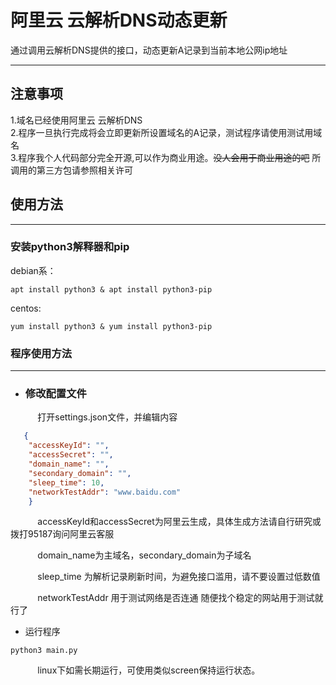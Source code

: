 # 阿里云 云解析DNS动态更新
通过调用云解析DNS提供的接口，动态更新A记录到当前本地公网ip地址<br>
***
## 注意事项
1.域名已经使用阿里云 云解析DNS<br>
2.程序一旦执行完成将会立即更新所设置域名的A记录，测试程序请使用测试用域名<br>
3.程序我个人代码部分完全开源,可以作为商业用途。~~没人会用于商业用途的吧~~ 所调用的第三方包请参照相关许可
## 使用方法
***
### 安装python3解释器和pip
debian系：
```
apt install python3 & apt install python3-pip
```
centos: 
```
yum install python3 & yum install python3-pip
```

### 程序使用方法
***
* <h3>修改配置文件</h3>
&nbsp;&nbsp;&nbsp;&nbsp;&nbsp;&nbsp;&nbsp;&nbsp;&nbsp;&nbsp;
打开settings.json文件，并编辑内容
```json
   {
    "accessKeyId": "",
    "accessSecret": "",
    "domain_name": "",
    "secondary_domain": "",
    "sleep_time": 10,
    "networkTestAddr": "www.baidu.com"
    }
```
&nbsp;&nbsp;&nbsp;&nbsp;&nbsp;&nbsp;&nbsp;&nbsp;&nbsp;&nbsp;
accessKeyId和accessSecret为阿里云生成，具体生成方法请自行研究或拨打95187询问阿里云客服<br>

&nbsp;&nbsp;&nbsp;&nbsp;&nbsp;&nbsp;&nbsp;&nbsp;&nbsp;&nbsp;
domain_name为主域名，secondary_domain为子域名<br>

&nbsp;&nbsp;&nbsp;&nbsp;&nbsp;&nbsp;&nbsp;&nbsp;&nbsp;&nbsp;
sleep_time 为解析记录刷新时间，为避免接口滥用，请不要设置过低数值<br>

&nbsp;&nbsp;&nbsp;&nbsp;&nbsp;&nbsp;&nbsp;&nbsp;&nbsp;&nbsp;
networkTestAddr 用于测试网络是否连通 随便找个稳定的网站用于测试就行了<br>

* 运行程序
~~~
python3 main.py
~~~
&nbsp;&nbsp;&nbsp;&nbsp;&nbsp;&nbsp;&nbsp;&nbsp;&nbsp;&nbsp;
linux下如需长期运行，可使用类似screen保持运行状态。


